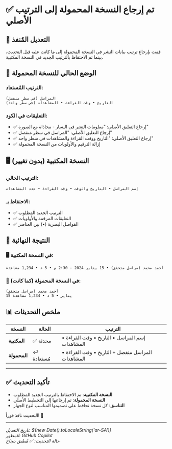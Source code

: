 # ✅ تم إرجاع النسخة المحمولة إلى الترتيب الأصلي

## 🔄 التعديل المُنفذ

قمت بإرجاع ترتيب بيانات النشر في النسخة المحمولة إلى ما كانت عليه قبل التحديث، بينما تم الاحتفاظ بالترتيب الجديد في النسخة المكتبية.

## 📱 الوضع الحالي للنسخة المحمولة

### الترتيب المُستعاد:
```
المراسل (في سطر منفصل)
التاريخ • وقت القراءة • المشاهدات (في سطر واحد)
```

### التعليقات في الكود:
- ✅ إرجاع التعليق الأصلي: "معلومات النشر في اليسار - محاذاة مع الصورة"
- ✅ إرجاع التعليق الأصلي: "المراسل في سطر منفصل"  
- ✅ إرجاع التعليق الأصلي: "التاريخ ووقت القراءة والمشاهدات في سطر واحد"
- ✅ إزالة الترقيم والأولويات من النسخة المحمولة

## 🖥️ النسخة المكتبية (بدون تغيير)

### الترتيب الحالي:
```
إسم المراسل • التاريخ والوقت • وقت القراءة • عدد المشاهدات
```

### الاحتفاظ بـ:
- ✅ الترتيب الجديد المطلوب
- ✅ التعليقات المرقمة والأولويات
- ✅ الفواصل البصرية (•) بين العناصر

## 🎯 النتيجة النهائية

### 🖥️ في النسخة المكتبية:
```
أحمد محمد (مراسل متحقق) • 15 يناير 2024 - 2:30 م • 5 د • 1,234 مشاهدة
```

### 📱 في النسخة المحمولة (كما كانت):
```
أحمد محمد (مراسل متحقق)
15 يناير • 5 د • 1,234 مشاهدة
```

## 📊 ملخص التحديثات

| النسخة | الحالة | الترتيب |
|---------|--------|---------|
| **المكتبية** | ✅ محدثة | إسم المراسل • التاريخ • وقت القراءة • المشاهدات |
| **المحمولة** | ↩️ مُستعادة | المراسل منفصل + التاريخ • وقت القراءة • المشاهدات |

---

## ✅ تأكيد التحديث

- **النسخة المكتبية**: تم الاحتفاظ بالترتيب الجديد المطلوب
- **النسخة المحمولة**: تم إرجاعها إلى التخطيط الأصلي
- **التناسق**: كل نسخة تحافظ على تصميمها المناسب لنوع الجهاز

التحديث نافذ فوراً! 🚀

---

*تاريخ التعديل: ${new Date().toLocaleString('ar-SA')}*  
*المطور: GitHub Copilot*  
*حالة التحديث: ✅ مُطبق بنجاح*
